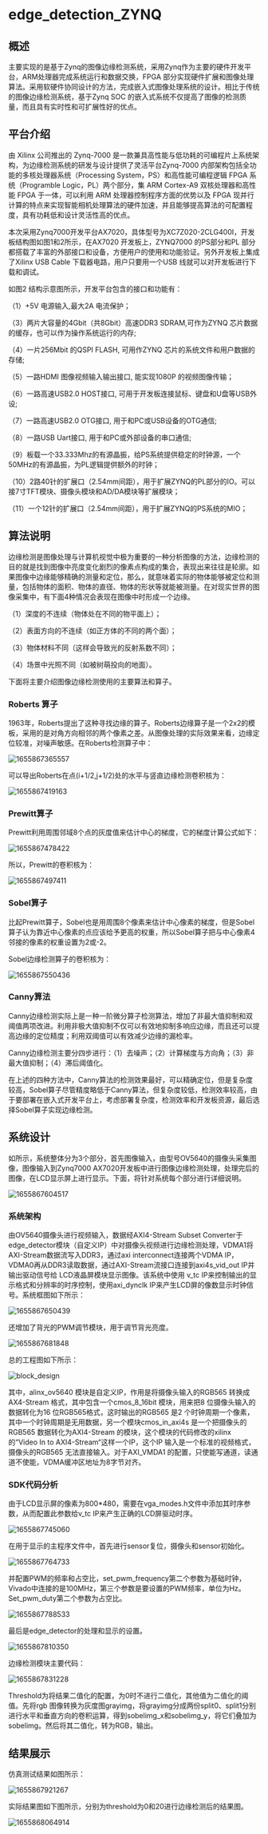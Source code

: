 # edge_detection_ZYNQ


## 概述

主要实现的是基于Zynq的图像边缘检测系统，采用Zynq作为主要的硬件开发平台，ARM处理器完成系统运行和数据交换，FPGA 部分实现硬件扩展和图像处理算法。采用软硬件协同设计的方法，完成嵌入式图像处理系统的设计。相比于传统的图像边缘检测系统，基于Zynq SOC 的嵌入式系统不仅提高了图像的检测质量，而且具有实时性和可扩展性好的优点。



## 平台介绍

由 Xilinx 公司推出的 Zynq-7000 是一款兼具高性能与低功耗的可编程片上系统架构，为边缘检测系统的研发与设计提供了灵活平台Zynq-7000 内部架构包括全功能的多核处理器系统（Processing System，PS）和高性能可编程逻辑 FPGA 系统（Programble Logic，PL）两个部分，集 ARM Cortex-A9 双核处理器和高性能 FPGA 于一体，可以利用 ARM 处理器控制程序方面的优势以及 FPGA 现并行计算的特点来实现智能相机处理算法的硬件加速，并且能够提高算法的可配置程度，具有功耗低和设计灵活性高的优点。 

本次采用Zynq7000开发平台AX7020，具体型号为XC7Z020-2CLG400I，开发板结构图如图1和2所示，在AX7020 开发板上，ZYNQ7000 的PS部分和PL 部分都搭载了丰富的外部接口和设备，方便用户的使用和功能验证。另外开发板上集成了Xilinx USB Cable 下载器电路，用户只要用一个USB 线就可以对开发板进行下载和调试。

如图2 结构示意图所示，开发平台包含的接口和功能有：

（1）+5V 电源输入,最大2A 电流保护；

（3）两片大容量的4Gbit（共8Gbit）高速DDR3 SDRAM,可作为ZYNQ 芯片数据的缓存，也可以作为操作系统运行的内存;

（4）一片256Mbit 的QSPI FLASH, 可用作ZYNQ 芯片的系统文件和用户数据的存储;

（5）一路HDMI 图像视频输入输出接口, 能实现1080P 的视频图像传输；

（6）一路高速USB2.0 HOST接口, 可用于开发板连接鼠标、键盘和U盘等USB外设;

（7）一路高速USB2.0 OTG接口, 用于和PC或USB设备的OTG通信;

（8）一路USB Uart接口, 用于和PC或外部设备的串口通信;

（9）板载一个33.333Mhz的有源晶振，给PS系统提供稳定的时钟源，一个50MHz的有源晶振，为PL逻辑提供额外的时钟；

（10）2路40针的扩展口（2.54mm间距），用于扩展ZYNQ的PL部分的IO。可以接7寸TFT模块、摄像头模块和AD/DA模块等扩展模块；

（11）一个12针的扩展口（2.54mm间距），用于扩展ZYNQ的PS系统的MIO；



## 算法说明

边缘检测是图像处理与计算机视觉中极为重要的一种分析图像的方法，边缘检测的目的就是找到图像中亮度变化剧烈的像素点构成的集合，表现出来往往是轮廓。如果图像中边缘能够精确的测量和定位，那么，就意味着实际的物体能够被定位和测量，包括物体的面积、物体的直径、物体的形状等就能被测量。在对现实世界的图像采集中，有下面4种情况会表现在图像中时形成一个边缘。

（1）深度的不连续（物体处在不同的物平面上）；

（2）表面方向的不连续（如正方体的不同的两个面）；

（3）物体材料不同（这样会导致光的反射系数不同）；

（4）场景中光照不同（如被树萌投向的地面）。

下面将主要介绍图像边缘检测使用的主要算法和算子。

### Roberts 算子

1963年，Roberts提出了这种寻找边缘的算子。Roberts边缘算子是一个2x2的模板，采用的是对角方向相邻的两个像素之差。从图像处理的实际效果来看，边缘定位较准，对噪声敏感。在Roberts检测算子中：

![1655867365557](./src/equ1.png)

可以导出Roberts在点(i+1/2,j+1/2)处的水平与竖直边缘检测卷积核为：

![1655867419163](./src/equ2.jpg)

### Prewitt算子

Prewitt利用周围邻域8个点的灰度值来估计中心的梯度，它的梯度计算公式如下：

![1655867478422](./src/equ3.jpg)

所以，Prewitt的卷积核为：

![1655867497411](./src/equ4.jpg)

### Sobel算子

比起Prewitt算子，Sobel也是用周围8个像素来估计中心像素的梯度，但是Sobel算子认为靠近中心像素的点应该给予更高的权重，所以Sobel算子把与中心像素4邻接的像素的权重设置为2或-2。

Sobel边缘检测算子的卷积核为：

![1655867550436](./src/equ5.png)

### Canny算法

Canny边缘检测实际上是一种一阶微分算子检测算法，增加了非最大值抑制和双阈值两项改进。利用非极大值抑制不仅可以有效地抑制多响应边缘，而且还可以提高边缘的定位精度；利用双阈值可以有效减少边缘的漏检率。

Canny边缘检测主要分四步进行：（1）去噪声；（2）计算梯度与方向角；（3）非最大值抑制；（4）滞后阈值化。

 

在上述的四种方法中，Canny算法的检测效果最好，可以精确定位，但是复杂度较高，Sobel算子尽管精度略低于Canny算法，但复杂度较低，检测效率较高，由于要部署在嵌入式开发平台上，考虑部署复杂度，检测效率和开发板资源，最后选择Sobel算子实现边缘检测。

## 系统设计

如所示，系统整体分为3个部分，首先图像输入，由型号OV5640的摄像头采集图像，图像输入到Zynq7000 AX7020开发板中进行图像边缘检测处理，处理完后的图像，在LCD显示屏上进行显示。下面，将针对系统每个部分进行详细说明。

![1655867604517](./src/system.png)

### 系统架构

由OV5640摄像头进行视频输入，数据经AXI4-Stream Subset
Converter于 edge_detector模块（自定义IP）中对摄像头视频进行边缘检测处理，VDMA1将AXI-Stream数据流写入DDR3，通过axi interconnect连接两个VDMA IP，VDMA0再从DDR3读取数据，通过AXI-Stream流接口连接到axi4s_vid_out IP并输出驱动信号给 LCD液晶屏模块显示图像。该系统中使用 v_tc IP来控制输出的显示格式和分辨率的时序控制，使用axi_dynclk IP来产生LCD屏的像数显示时钟信号。系统框图如下所示：

![1655867650439](./src/structure.jpg)

还增加了背光的PWM调节模块，用于调节背光亮度。

![1655867681848](./src/pmw.png)

总的工程图如下所示：

![block_design](./src/block_design.jpg)

其中，alinx_ov5640 模块是自定义IP，作用是将摄像头输入的RGB565 转换成AX4-Stream 格式，其中包含一个cmos_8_16bit 模块，用来把8 位摄像头输入的数据转化为16 位RGB565格式，这时输出的RGB565
是2 个时钟周期一个像素，其中一个时钟周期是无用数据，另一个模块cmos_in_axi4s 是一个把摄像头的RGB565 数据转化为AXI4-Stream 的模块，这个模块的代码修改的xilinx 的“Video In to AXI4-Stream“这样一个IP，这个IP 输入是一个标准的视频格式，摄像头的RGB565 无法直接输入。对于AXI_VMDA1 的配置，只使能写通道，读通道不使能，VDMA缓冲区地址为8字节对齐。

### SDK代码分析

由于LCD显示屏的像素为800*480，需要在vga_modes.h文件中添加其时序参数，从而配置此参数给v_tc IP来产生正确的LCD屏驱动时序。

![1655867745060](./src/code1.png)

在用于显示的主程序文件中，首先进行sensor复位，摄像头和sensor初始化。

![1655867764733](./src/code2.png)

并配置PWM的频率和占空比，set_pwm_frequency第二个参数为基础时钟，Vivado中连接的是100MHz，第三个参数是要设置的PWM频率，单位为Hz。Set_pwm_duty第二个参数为占空比。

![1655867788533](./src/code3.png)

最后是edge_detector的处理和显示的设置。

![1655867810350](./src/code4.png)

边缘检测模块主要代码：

![1655867831228](./src/code5.png)

Threshold为将结果二值化的配置，为0时不进行二值化，其他值为二值化的阈值。先将rgb 图像转换为灰度图grayimg，将grayimg分成两份split0、split1分别进行水平和垂直方向的卷积运算，得到sobelimg_x和sobelimg_y，将它们叠加为sobelimg。然后将其二值化，转为RGB，输出。

## 结果展示

仿真测试结果如图所示：

![1655867921267](./src/result1.png)

实际结果图如下图所示，分别为threshold为0和20进行边缘检测后的结果图。

![1655868064914](./src/result2.png)

